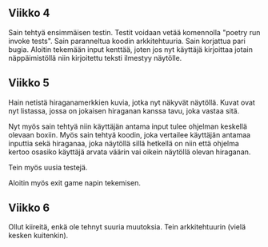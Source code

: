 ## Viikko 4

Sain tehtyä ensimmäisen testin. Testit voidaan vetää komennolla "poetry run invoke tests".
Sain paranneltua koodin arkkitehtuuria.
Sain korjattua pari bugia.
Aloitin tekemään input kenttää, joten jos nyt käyttäjä kirjoittaa jotain näppäimistöllä niin kirjoitettu teksti ilmestyy näytölle.

## Viikko 5

Hain netistä hiraganamerkkien kuvia, jotka nyt näkyvät näytöllä. Kuvat ovat nyt listassa, jossa on jokaisen hiraganan kanssa
tavu, joka vastaa sitä. 

Nyt myös sain tehtyä niin käyttäjän antama input tulee ohjelman keskellä olevaan boxiin. Myös sain tehtyä koodin, joka vertailee käyttäjän
antamaa inputtia sekä hiraganaa, joka näytöllä sillä hetkellä on niin että ohjelma kertoo osasiko käyttäjä arvata väärin vai oikein näytöllä olevan hiraganan.

Tein myös uusia testejä. 

Aloitin myös exit game napin tekemisen.

## Viikko 6

Ollut kiireitä, enkä ole tehnyt suuria muutoksia. Tein arkkitehtuurin (vielä kesken kuitenkin).
